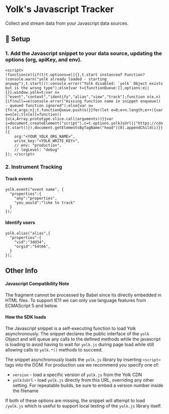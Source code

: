 # Yolk's Javascript Tracker

Collect and stream data from your Javascript data sources.

## 🚀 Setup

### 1. Add the Javascript snippet to your data source, updating the options (org, apiKey, and env).

```
<script>
!function(e){if(t)t.options=e||{},t.start instanceof Function?(console.warn("yolk already loaded - starting anyway"),t.start()):console.error("Yolk disabled: `yolk` Object exists but is the wrong type");else{var t={functionQueue:[],options:e||{}};window.yolk=t;var n=["event","context","identify","alias","view","track"];function o(e,n){if(null==e)console.error("missing function name in snippet enqueue() - queued function ignored");else{var o={fn:e,args:n};t.functionQueue.push(o)}}for(let e=0;e<n.length;e++){var a=n[e];t[n[e]]=function(){o(a,Array.prototype.slice.call(arguments))}}var i=document.createElement("script"),c=t.options.yolkJsUrl||"https://cdn.yolkdata.com/yolk.js";i.type="text/javascript",i.async=!0,i.src=c,i.addEventListener("load",function(){t.start()}),document.getElementsByTagName("head")[0].appendChild(i)}}({
    org:"<YOUR_YOLK_ORG_NAME>",
    write_key:"<YOLK_WRITE_KEY>",
    // env: "production",
    // logLevel: "debug"
}); </script>
```

### 2. Instrument Tracking

#### Track events

```
yolk.event("event name", {
  "properties":{
    "any":"properties",
    "you_would":"like to track"
  }
});
```

#### Identify users

```
yolk.alias("alias",{
  "properties":{
    "vid":"3dd34",
    "orgid":"54t66",
  }
});
```

## Other Info

#### Javascript Compatibility Note

The fragment cannot be processed by Babel since its directly embedded in HTML files. To support IE11 we can only use language features from ECMAScript 5 and below.

#### How the SDK loads

The Javascript snippet is a self-executing function to load Yolk asynchronously. The snippet declares the public interface of the `yolk` Object and will queue any calls to the defined methods while the javascript is loading to avoid having to wait for `yolk.js` during page load while still allowing calls to `yolk.*()` methods to succeed.

The snippet asynchronously loads the `yolk.js` library by inserting `<script>` tags into the DOM. For production use we recommend you specify one of:
  * `version` - load a specific version of `yolk.js` from the Yolk CDN
  * `yolkJsUrl` - load `yolk.js` directly from this URL, overriding any other setting. For repeatable builds, be sure to embed a version number inside the filename

If both of these options are missing, the snippet will attempt to load `/yolk.js` which is useful to support local testing of the `yolk.js` library itself.
